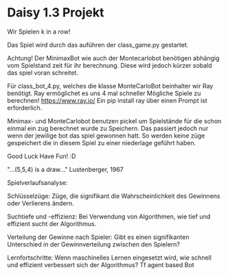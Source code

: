 # Daisy 1.3 Projekt

Wir Spielen k in a row!

Das Spiel wird durch das auführen der class_game.py gestartet.

Achtung!
Der MinimaxBot wie auch der Montecarlobot benötigen abhängig vom Spielstand zeit für ihr berechnung.
Diese wird jedoch kürzer sobald das spiel voran schreitet.

Für class_bot_4.py, welches die klasse MonteCarloBot beinhalter wir Ray benötigt.
Ray ermöglichet es uns 4 mal schneller Mögliche Spiele zu berechnen!
https://www.ray.io/
Ein pip install ray über einen Prompt ist erforderlich.

Minimax- und MonteCarlobot benutzen pickel um Spielstände für die schon einmal ein zug berechnet wurde zu Speichern.
Das passiert jedoch nur wenn der jewilige bot das spiel gewonnen hatt. 
So werden keine züge gespeichert die in diesem Spiel zu einer niederlage geführt haben.

Good Luck Have Fun! :D

"...(5,5,4) is a draw..."  Lustenberger, 1967

Spielverlaufsanalyse:

Schlüsselzüge: Züge, die signifikant die Wahrscheinlichkeit des Gewinnens oder Verlierens ändern.

Suchtiefe und -effizienz: Bei Verwendung von Algorithmen, wie tief und effizient sucht der Algorithmus.

Verteilung der Gewinne nach Spieler: Gibt es einen signifikanten Unterschied in der Gewinnverteilung zwischen den Spielern?

Lernfortschritte: Wenn maschinelles Lernen eingesetzt wird, wie schnell und effizient verbessert sich der Algorithmus?
Tf agent based Bot